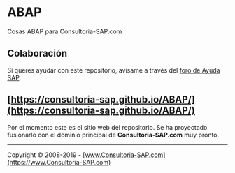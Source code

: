 # ABAP
Cosas ABAP para Consultoria-SAP.com

## Colaboración 
Si queres ayudar con este repositorio, avisame a través del [foro de Ayuda SAP](https://foros.consultoria-sap.com).

## [https://consultoria-sap.github.io/ABAP/](https://consultoria-sap.github.io/ABAP/)
Por el momento este es el sitio web del repositorio.
Se ha proyectado fusionarlo con el dominio principal de **Consultoria-SAP.com** muy pronto.

***
Copyright © 2008-2019 - [www.Consultoria-SAP.com](https://www.Consultoria-SAP.com)
